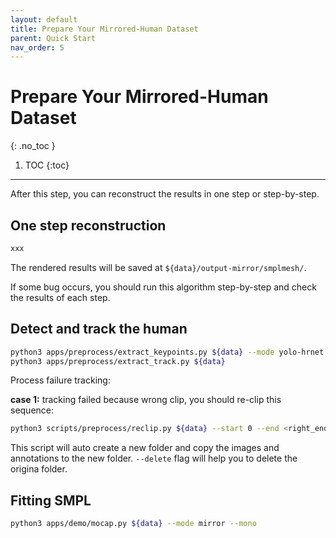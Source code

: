 ```yaml
---
layout: default
title: Prepare Your Mirrored-Human Dataset
parent: Quick Start
nav_order: 5
---
```


# Prepare Your Mirrored-Human Dataset
{: .no_toc }

1. TOC
{:toc}
---


After this step, you can reconstruct the results in one step or step-by-step.

## One step reconstruction

```bash
xxx
```

The rendered results will be saved at `${data}/output-mirror/smplmesh/`.

If some bug occurs, you should run this algorithm step-by-step and check the results of each step.

## Detect and track the human

```bash
python3 apps/preprocess/extract_keypoints.py ${data} --mode yolo-hrnet
python3 apps/preprocess/extract_track.py ${data}
```

Process failure tracking:

**case 1:** tracking failed because wrong clip, you should re-clip this sequence:

```bash
python3 scripts/preprocess/reclip.py ${data} --start 0 --end <right_end_frame> --delete
```

This script will auto create a new folder and copy the images and annotations to the new folder. `--delete` flag will help you to delete the origina folder.


## Fitting SMPL

```bash
python3 apps/demo/mocap.py ${data} --mode mirror --mono
```
